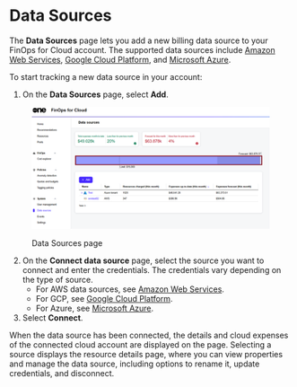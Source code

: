 # Data Sources

The **Data Sources** page lets you add a new billing data source to your FinOps for Cloud account. The supported data sources include [Amazon Web Services](amazon-web-services/), [Google Cloud Platform](google-cloud-platform.md), and [Microsoft Azure](microsoft-azure.md).&#x20;

To start tracking a new data source in your account:

1. On the **Data Sources** page, select **Add**.

<figure><img src="../../../.gitbook/assets/finOps_data_source (1).png" alt=""><figcaption><p>Data Sources page</p></figcaption></figure>

2. On the **Connect data source** page, select the source you want to connect and enter the credentials. The credentials vary depending on the type of source.&#x20;
   * For AWS data sources, see [Amazon Web Services](amazon-web-services/).
   * For GCP, see [Google Cloud Platform](google-cloud-platform.md).
   * For Azure, see [Microsoft Azure](microsoft-azure.md).
3. Select **Connect**.&#x20;

When the data source has been connected, the details and cloud expenses of the connected cloud account are displayed on the page. Selecting a source displays the resource details page, where you can view properties and manage the data source, including options to rename it, update credentials, and disconnect.
